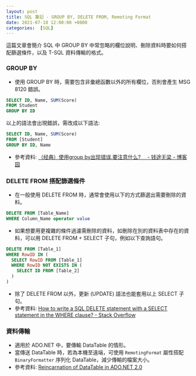 ```yaml
---
layout: post
title: SQL 筆記 - GROUP BY, DELETE FROM, Remoting Format
date: 2021-07-18 12:00:00 +0800
categories:  [SQL]
--- 
```


這篇文章會簡介 SQL 中 GROUP BY 中常忽略的欄位說明、刪除資料時要如何搭配篩選條件，以及 T-SQL 資料傳輸的格式。

### GROUP BY

- 使用 GROUP BY 時，需要包含非彙總函數以外的所有欄位，否則會產生 MSG 8120 錯誤。

``` sql
SELECT ID, Name, SUM(Score)
FROM Student
GROUP BY ID
```

以上的語法會出現錯誤，需改成以下語法:

``` sql
SELECT ID, Name, SUM(Score)
FROM [Student]
GROUP BY ID, Name
```

- 參考資料: [（经典）使用group by出现错误.要注意什么?　 - 钱途无梁 - 博客园](https://www.cnblogs.com/qiantuwuliang/archive/2009/05/31/1492823.html)

### DELETE FROM 搭配篩選條件

- 在一般使用 DELETE FROM 時，通常會使用以下的方式篩選出需要刪除的資料。

``` sql
DELETE FROM [Table_Name]
WHERE Column_Name operator value
```

- 如果想要用更複雜的條件過濾需刪除的資料，如刪除在別的資料表中存在的資料，可以用 DELETE FROM + SELECT 子句，例如以下查詢語句。

``` sql
DELETE FROM [Table_1]
WHERE RowID IN (
  SELECT RowID FROM [Table_1]
  WHERE RowID NOT EXISTS IN (
    SELECT ID FROM [Table_2]
  )
)
```

- 除了 DELETE FROM 以外，更新 (UPDATE) 語法也能套用以上 SELECT 子句。
- 參考資料: [How to write a SQL DELETE statement with a SELECT statement in the WHERE clause? - Stack Overflow](https://stackoverflow.com/questions/17548751/how-to-write-a-sql-delete-statement-with-a-select-statement-in-the-where-clause)

### 資料傳輸

- 適用於 ADO.NET 中，要傳輸 DataTable 的情形。
- 當傳送 DataTable 時，若為本機至遠端，可使用 `RemotingFormat` 屬性搭配 `BinaryFormatter`  序列化 DataTable，減少傳輸的檔案大小。
- 參考資料: [Reincarnation of DataTable in ADO.NET 2.0](https://www.c-sharpcorner.com/article/reincarnation-of-datatable-in-ado-net-2-0/)

